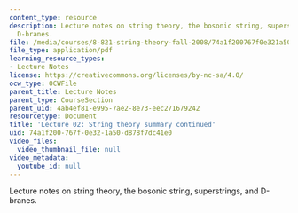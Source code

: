 ```yaml
---
content_type: resource
description: Lecture notes on string theory, the bosonic string, superstrings, and
  D-branes.
file: /media/courses/8-821-string-theory-fall-2008/74a1f200767f0e321a50d878f7dc41e0_lecture02.pdf
file_type: application/pdf
learning_resource_types:
- Lecture Notes
license: https://creativecommons.org/licenses/by-nc-sa/4.0/
ocw_type: OCWFile
parent_title: Lecture Notes
parent_type: CourseSection
parent_uid: 4ab4ef81-e995-7ae2-8e73-eec271679242
resourcetype: Document
title: 'Lecture 02: String theory summary continued'
uid: 74a1f200-767f-0e32-1a50-d878f7dc41e0
video_files:
  video_thumbnail_file: null
video_metadata:
  youtube_id: null
---
```

Lecture notes on string theory, the bosonic string, superstrings, and D-branes.